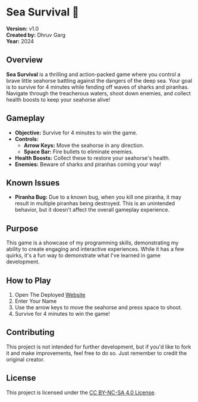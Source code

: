 # Sea Survival 🐚

**Version:** v1.0  
**Created by:** Dhruv Garg  
**Year:** 2024

## Overview

**Sea Survival** is a thrilling and action-packed game where you control a brave little seahorse battling against the dangers of the deep sea. Your goal is to survive for 4 minutes while fending off waves of sharks and piranhas. Navigate through the treacherous waters, shoot down enemies, and collect health boosts to keep your seahorse alive!

## Gameplay

- **Objective:** Survive for 4 minutes to win the game.
- **Controls:**
  - **Arrow Keys:** Move the seahorse in any direction.
  - **Space Bar:** Fire bullets to eliminate enemies.
- **Health Boosts:** Collect these to restore your seahorse's health.
- **Enemies:** Beware of sharks and piranhas coming your way!

## Known Issues

- **Piranha Bug:** Due to a known bug, when you kill one piranha, it may result in multiple piranhas being destroyed. This is an unintended behavior, but it doesn’t affect the overall gameplay experience.

## Purpose

This game is a showcase of my programming skills, demonstrating my ability to create engaging and interactive experiences. While it has a few quirks, it's a fun way to demonstrate what I've learned in game development.

## How to Play

1. Open The Deployed [Website]()
2. Enter Your Name
3. Use the arrow keys to move the seahorse and press space to shoot.
4. Survive for 4 minutes to win the game!

## Contributing

This project is not intended for further development, but if you'd like to fork it and make improvements, feel free to do so. Just remember to credit the original creator.

## License

This project is licensed under the [CC BY-NC-SA 4.0 License](https://creativecommons.org/licenses/by-nc-sa/4.0/?ref=chooser-v1).
